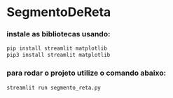 # SegmentoDeReta

### instale as bibliotecas usando:
```bash
pip install streamlit matplotlib
pip3 install streamlit matplotlib
```

### para rodar o projeto utilize o comando abaixo:

```bash
streamlit run segmento_reta.py
```
